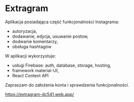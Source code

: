 # Extragram


Aplikacja posiadająca część funkcjonalności Instagrama:
 
 - autoryzacja, 
 - dodawanie, edycja, usuwanie postow,
 - dodwanie komentarzy,
 - obsługa hashtagów
 
W aplikacji wykorzystuje:
- usługi Firebase: auth, database, storage, hosting,
- framework material-UI,
- React Context API

Zapraszam do założenia konta i sprawdzenia funkcjonalności.


https://extragram-dc541.web.app/
